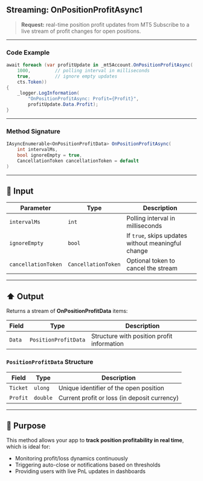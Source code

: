 ## Streaming: OnPositionProfitAsync1

> **Request:** real-time position profit updates from MT5
> Subscribe to a live stream of profit changes for open positions.

---

### Code Example

```csharp
await foreach (var profitUpdate in _mt5Account.OnPositionProfitAsync(
    1000,         // polling interval in milliseconds
    true,         // ignore empty updates
    cts.Token))
{
    _logger.LogInformation(
        "OnPositionProfitAsync: Profit={Profit}",
        profitUpdate.Data.Profit);
}
```

---

### Method Signature

```csharp
IAsyncEnumerable<OnPositionProfitData> OnPositionProfitAsync(
    int intervalMs,
    bool ignoreEmpty = true,
    CancellationToken cancellationToken = default
)
```

---

## 🔽 Input

| Parameter           | Type                | Description                                        |
| ------------------- | ------------------- | -------------------------------------------------- |
| `intervalMs`        | `int`               | Polling interval in milliseconds                   |
| `ignoreEmpty`       | `bool`              | If `true`, skips updates without meaningful change |
| `cancellationToken` | `CancellationToken` | Optional token to cancel the stream                |

---

## ⬆️ Output

Returns a stream of **OnPositionProfitData** items:

| Field  | Type                 | Description                                |
| ------ | -------------------- | ------------------------------------------ |
| `Data` | `PositionProfitData` | Structure with position profit information |

### `PositionProfitData` Structure

| Field    | Type     | Description                                  |
| -------- | -------- | -------------------------------------------- |
| `Ticket` | `ulong`  | Unique identifier of the open position       |
| `Profit` | `double` | Current profit or loss (in deposit currency) |

---

## 🎯 Purpose

This method allows your app to **track position profitability in real time**, which is ideal for:

* Monitoring profit/loss dynamics continuously
* Triggering auto-close or notifications based on thresholds
* Providing users with live PnL updates in dashboards
